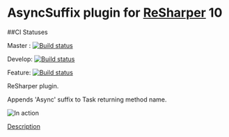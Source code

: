 # AsyncSuffix plugin for [ReSharper](https://www.jetbrains.com/resharper/) 10

##CI Statuses

Master : [![Build status](https://ci.appveyor.com/api/projects/status/jo72bgcj0twlskbt/branch/master?svg=true)](https://ci.appveyor.com/project/asizikov/asyncsuffix/branch/master)

Develop: [![Build status](https://ci.appveyor.com/api/projects/status/jo72bgcj0twlskbt/branch/develop?svg=true)](https://ci.appveyor.com/project/asizikov/asyncsuffix/branch/develop)

Feature: [![Build status](https://ci.appveyor.com/api/projects/status/jo72bgcj0twlskbt?svg=true)](https://ci.appveyor.com/project/asizikov/asyncsuffix)

ReSharper plugin.


Appends 'Async' suffix to Task returning method name.

![In action](http://asizikov.github.io/images/async-suffix-plugin/in-action.gif)

[Description](http://asizikov.github.io/2015/08/02/async-suffix-resharper-plugin/)
